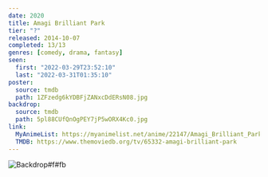 ```yaml
---
date: 2020
title: Amagi Brilliant Park
tier: "?"
released: 2014-10-07
completed: 13/13
genres: [comedy, drama, fantasy]
seen:
  first: "2022-03-29T23:52:10"
  last: "2022-03-31T01:35:10"
poster:
  source: tmdb
  path: 1ZFzedg6kYDBFjZANxcDdERsN08.jpg
backdrop:
  source: tmdb
  path: 5pl88CUfQnOgPEY7jP5wORX4Kc0.jpg
link:
  MyAnimeList: https://myanimelist.net/anime/22147/Amagi_Brilliant_Park
  TMDB: https://www.themoviedb.org/tv/65332-amagi-brilliant-park
---
```


![Backdrop#f#fb](https://www.themoviedb.org/t/p/original/lvBdVlkEqzq6rCu0VQo3UFpdvxP.jpg "Source: TMDB")
